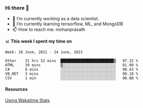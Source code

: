 ### Hi there 👋

- 🔭 I’m currently working as a data scientist.
- 🌱 I’m currently learning tensorflow, ML, and MongoDB
- 📫 How to reach me: mohanprasath

📊 **This week I spent my time on**
<!--START_SECTION:waka-->
```text
Week: 18 June, 2021 - 24 June, 2021

Other    31 hrs 52 mins  ████████████████████████▒   97.32 % 
HTML     39 mins         ▒░░░░░░░░░░░░░░░░░░░░░░░░   01.99 % 
C#       8 mins          ░░░░░░░░░░░░░░░░░░░░░░░░░   00.43 % 
VB.NET   3 mins          ░░░░░░░░░░░░░░░░░░░░░░░░░   00.18 % 
CSV      1 min           ░░░░░░░░░░░░░░░░░░░░░░░░░   00.08 % 
```
<!--END_SECTION:waka-->

#### Resources
[Using Wakatime Stats](https://github.com/marketplace/actions/waka-readme)
